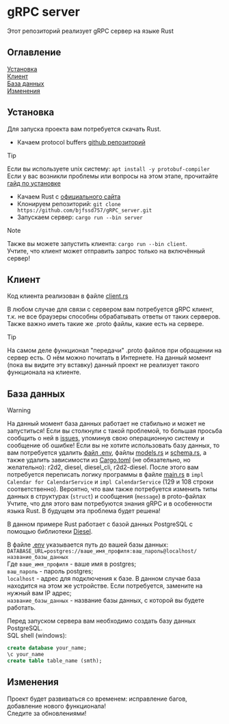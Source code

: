 # gRPC server

Этот репозиторий реализует gRPC сервер на языке Rust

## Оглавление

[Установка](#установка)\
[Клиент](#клиент)\
[База данных](#база-данных)\
[Изменения](#изменения)

## Установка

Для запуска проекта вам потребуется скачать Rust.

* Качаем protocol buffers [github репозиторий](https://github.com/protocolbuffers/protobuf)

> [!TIP]
> Если вы используете unix систему: ```apt install -y protobuf-compiler```
> Если у вас возникли проблемы или вопросы на этом этапе, прочитайте [гайд по установке](https://grpc.io/docs/protoc-installation/)

* Качаем Rust с [официального сайта](https://www.rust-lang.org/ru/tools/install)
* Клонируем репозиторий: ```git clone https://github.com/bjfssd757/gRPC_server.git```
* Запускаем сервер: ```cargo run --bin server```

> [!NOTE]
> Также вы можете запустить клиента: ```cargo run --bin client```.\
> Учтите, что клиент может отправить запрос только на включённый сервер!

## Клиент

Код клиента реализован в файле [client.rs](src/client.rs)

В любом случае для связи с сервером вам потребуется gRPC клиент, т.к. не все браузеры способны обрабатывать ответы от таких серверов. Также важно иметь такие же .proto файлы, какие есть на сервере.

> [!TIP]
> На самом деле функционал "передачи" .proto файлов при обращении на сервер есть. О нём можно почитать в Интернете. На данный момент (пока вы видите эту вставку) данный проект не реализует такого функционала на клиенте.

## База данных

> [!WARNING]
> На данный момент база данных работает не стабильно и может не запуститься! Если вы столкнули с такой проблемой, то большая просьба сообщить о ней в [issues](https://github.com/bjfssd757/gRPC_server/issues), упоминув свою операционную систему и сообщение об ошибке!
> Если вы не хотите использовать базу данных, то вам потребуется удалить [файл .env](.env), файлы [models.rs](src/models.rs) и [schema.rs](src/schema.rs), а также удалить зависимости из [Cargo.toml](Cargo.toml) (не обязательно, но желательно): r2d2, diesel, diesel_cli, r2d2-diesel. После этого вам потребуется переписать логику программы в файле [main.rs](src/main.rs) в ```impl Calendar for CalendarService``` и ```impl CalendarService``` (129 и 108 строки соответственно). Вероятно, что вам также потребуется изменить типы данных в структурах (```struct```) и сообщения (```message```) в proto-файлах
> Учтите, что для этого вам потребуются знания gRPC и в особенности языка Rust.
> В будущем эта проблема будет решена!

В данном примере Rust работает с базой данных PostgreSQL с помощью библиотеки [Diesel](https://diesel.rs/).

В файле [.env](.env) указывается путь до вашей базы данных:
```DATABASE_URL=postgres://ваше_имя_профиля:ваш_пароль@localhost/название_базы_данных```\
Где ```ваше_имя_профиля``` - ваше имя в postgres;\
```ваш_пароль``` - пароль postgres;\
```localhost``` - адрес для подключения к базе. В данном случае база находится на этом же устройстве. Если потребуется, замените на нужный вам IP адрес;\
```название_базы_данных``` - название базы данных, с которой вы будете работать.

Перед запуском сервера вам необходимо создать базу данных PostgreSQL.\
SQL shell (windows):

```sql
create database your_name;
\c your_name
create table table_name (smth);
```

## Изменения

Проект будет развиваться со временем: исправление багов, добавление нового функционала!\
Следите за обновлениями!
